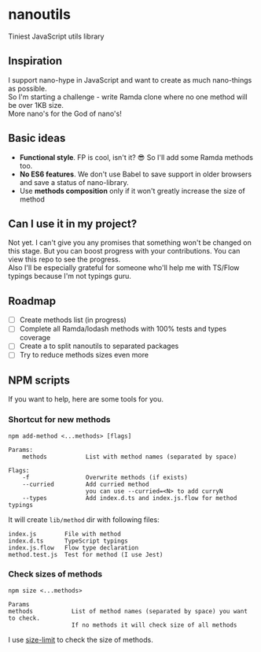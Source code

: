 # nanoutils

Tiniest JavaScript utils library

## Inspiration

I support nano-hype in JavaScript and want to create as much nano-things as possible.  
So I'm starting a challenge - write Ramda clone where no one method will be over 1KB size.  
More nano's for the God of nano's!

## Basic ideas

* **Functional style**. FP is cool, isn't it? :sunglasses: So I'll add some Ramda methods too.
* **No ES6 features**. We don't use Babel to save support in older browsers and save a status of nano-library.
* Use **methods composition** only if it won't greatly increase the size of method

## Can I use it in my project?

Not yet. I can't give you any promises that something won't be changed on this stage.
But you can boost progress with your contributions. You can view this repo to see the progress.  
Also I'll be especially grateful for someone who'll help me with TS/Flow typings because I'm not typings guru.

## Roadmap

* [ ] Create methods list (in progress)
* [ ] Complete all Ramda/lodash methods with 100% tests and types coverage
* [ ] Create a to split nanoutils to separated packages
* [ ] Try to reduce methods sizes even more

## NPM scripts

If you want to help, here are some tools for you.

### Shortcut for new methods

```
npm add-method <...methods> [flags]

Params:
    methods           List with method names (separated by space)

Flags:
    -f                Overwrite methods (if exists)
    --curried         Add curried method
                      you can use --curried=<N> to add curryN
    --types           Add index.d.ts and index.js.flow for method typings
```

It will create `lib/method` dir with following files:

```
index.js        File with method
index.d.ts      TypeScript typings
index.js.flow   Flow type declaration
method.test.js  Test for method (I use Jest)
```

### Check sizes of methods

```
npm size <...methods>

Params
methods           List of method names (separated by space) you want to check.
                  If no methods it will check size of all methods
```

I use [size-limit](https://github.com/ai/size-limit) to check the size of methods.
